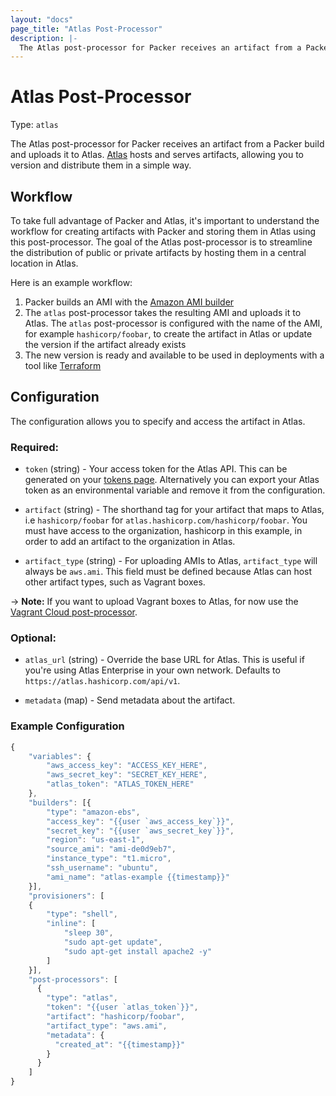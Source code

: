 ```yaml
---
layout: "docs"
page_title: "Atlas Post-Processor"
description: |-
  The Atlas post-processor for Packer receives an artifact from a Packer build and uploads it to Atlas. Atlas hosts and serves artifacts, allowing you to version and distribute them in a simple way.
---
```


# Atlas Post-Processor

Type: `atlas`

The Atlas post-processor for Packer receives an artifact from a Packer build and uploads it to Atlas. [Atlas](https://atlas.hashicorp.com) hosts and serves artifacts, allowing you to version and distribute them in a simple way. 

## Workflow

To take full advantage of Packer and Atlas, it's important to understand the 
workflow for creating artifacts with Packer and storing them in Atlas using this post-processor. The goal of the Atlas post-processor is to streamline the distribution of public or private artifacts by hosting them in a central location in Atlas.

Here is an example workflow:

1. Packer builds an AMI with the [Amazon AMI builder](/docs/builders/amazon.html)
2. The `atlas` post-processor takes the resulting AMI and uploads it to Atlas. The `atlas` post-processor is configured with the name of the AMI, for example `hashicorp/foobar`, to create the artifact in Atlas or update the version if the artifact already exists
3. The new version is ready and available to be used in deployments with a tool like [Terraform](https://terraform.io)


## Configuration

The configuration allows you to specify and access the artifact in Atlas. 

### Required:

* `token` (string) - Your access token for the Atlas API.
  This can be generated on your [tokens page](https://atlas.hashicorp.com/settings/tokens). Alternatively you can export your Atlas token as an environmental variable and remove it from the configuration. 

* `artifact` (string) - The shorthand tag for your artifact that maps to
  Atlas, i.e `hashicorp/foobar` for `atlas.hashicorp.com/hashicorp/foobar`. You must 
  have access to the organization, hashicorp in this example, in order to add an artifact to 
  the organization in Atlas. 

* `artifact_type` (string) - For uploading AMIs to Atlas, `artifact_type` will always be `aws.ami`.
  This field must be defined because Atlas can host other artifact types, such as Vagrant boxes.

-> **Note:** If you want to upload Vagrant boxes to Atlas, for now use the [Vagrant Cloud post-processor](/docs/post-processors/vagrant-cloud.html).

### Optional:

* `atlas_url` (string) - Override the base URL for Atlas. This
is useful if you're using Atlas Enterprise in your own network. Defaults
to `https://atlas.hashicorp.com/api/v1`.

* `metadata` (map) - Send metadata about the artifact.

### Example Configuration

```javascript
{
    "variables": {
        "aws_access_key": "ACCESS_KEY_HERE",
        "aws_secret_key": "SECRET_KEY_HERE",
        "atlas_token": "ATLAS_TOKEN_HERE"
    },
    "builders": [{
        "type": "amazon-ebs",
        "access_key": "{{user `aws_access_key`}}",
        "secret_key": "{{user `aws_secret_key`}}",
        "region": "us-east-1",
        "source_ami": "ami-de0d9eb7",
        "instance_type": "t1.micro",
        "ssh_username": "ubuntu",
        "ami_name": "atlas-example {{timestamp}}"
    }],
    "provisioners": [
    {
        "type": "shell",
        "inline": [
            "sleep 30",
            "sudo apt-get update",
            "sudo apt-get install apache2 -y"
        ]
    }],
    "post-processors": [
      {
        "type": "atlas",
        "token": "{{user `atlas_token`}}",
        "artifact": "hashicorp/foobar",
        "artifact_type": "aws.ami",
        "metadata": {
          "created_at": "{{timestamp}}"
        }
      }
    ]
}
```
